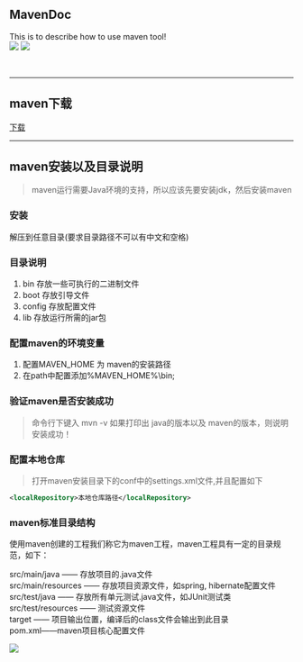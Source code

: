 ## MavenDoc
This is to describe how to use maven tool!
<br />
![](https://camo.githubusercontent.com/3ba433e9aaff8fb8749c3fa980ff5839515057f8/687474703a2f2f70726f677265737365642e696f2f6261722f32383f7469746c653d70726f6772657373)&nbsp;![](https://camo.githubusercontent.com/5d1e2146f2113a6c55a81d131ba112462f24f23c/68747470733a2f2f696d672e736869656c64732e696f2f6769746875622f6c6963656e73652f736976616e5775303232322f48696265726e617465446f632e737667)

<br />

------

## maven下载

<a href="http://maven.apache.org/download.cgi">下载</a>




-------

## maven安装以及目录说明

> maven运行需要Java环境的支持，所以应该先要安装jdk，然后安装maven

### 安装
 解压到任意目录(要求目录路径不可以有中文和空格)

### 目录说明
1. bin 存放一些可执行的二进制文件
2. boot 存放引导文件
3. config 存放配置文件
4. lib 存放运行所需的jar包

### 配置maven的环境变量

1. 配置MAVEN_HOME 为 maven的安装路径
2. 在path中配置添加%MAVEN_HOME%\bin;

### 验证maven是否安装成功
> 命令行下键入 mvn -v 
如果打印出 java的版本以及 maven的版本，则说明安装成功！

### 配置本地仓库
> 打开maven安装目录下的conf中的settings.xml文件,并且配置如下

```XML
<localRepository>本地仓库路径</localRepository>
```

### maven标准目录结构

使用maven创建的工程我们称它为maven工程，maven工程具有一定的目录规范，如下：

src/main/java —— 存放项目的.java文件 <br/>
src/main/resources —— 存放项目资源文件，如spring, hibernate配置文件<br/>
src/test/java —— 存放所有单元测试.java文件，如JUnit测试类<br/>
src/test/resources —— 测试资源文件<br/>
target —— 项目输出位置，编译后的class文件会输出到此目录<br/>
pom.xml——maven项目核心配置文件<br/>

![](http://on3w7gc9m.bkt.clouddn.com/QQ%E5%9B%BE%E7%89%8720171116113335.png)



